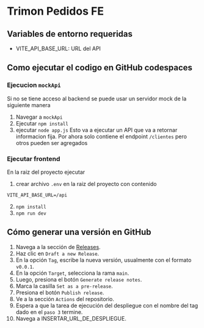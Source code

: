 # Trimon Pedidos FE

## Variables de entorno requeridas
 - VITE_API_BASE_URL: URL del API

## Como ejecutar el codigo en GitHub codespaces 
### Ejecucion `mockApi`
Si no se tiene acceso al backend se puede usar un servidor mock de la siguiente manera
1. Navegar a `mockApi`
2. Ejecutar `npm install`
3. ejecutar `node app.js`
Esto va a ejecutar un API que va a retornar informacion fija.
Por ahora solo contiene el endpoint `/clientes` pero otros pueden ser agregados

### Ejecutar frontend
En la raiz del proyecto ejecutar
1. crear archivo `.env` en la raiz del proyecto con contenido
```.env
VITE_API_BASE_URL=/api
```
2. `npm install`
3. `npm run dev`



## Cómo generar una versión en GitHub

1. Navega a la sección de [Releases](https://github.com/monicasierrar/trimon-pedidos-fe/releases).
2. Haz clic en `Draft a new Release`.
3. En la opción `Tag`, escribe la nueva versión, usualmente con el formato `v0.0.1`.
4. En la opción `Target`, selecciona la rama `main`.
5. Luego, presiona el botón `Generate release notes`.
6. Marca la casilla `Set as a pre-release`.
7. Presiona el botón `Publish release`.
8. Ve a la sección `Actions` del repositorio.
9. Espera a que la tarea de ejecución del despliegue con el nombre del tag dado en el `paso 3` termine.
10. Navega a INSERTAR_URL_DE_DESPLIEGUE.